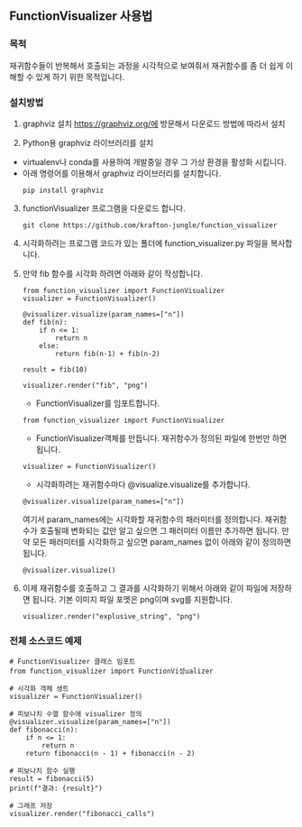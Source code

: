 ## FunctionVisualizer 사용법

### 목적
재귀함수들이 반복해서 호출되는 과정을 시각적으로 보여줘서 재귀함수를 좀 더 쉽게 이해할 수 있게 하기 위한 목적입니다.

### 설치방법
1. graphviz 설치
https://graphviz.org/에 방문해서 다운로드 방법에 따라서 설치

2. Python용 graphviz 라이브러리를 설치
* virtualenv나 conda를 사용하여 개발중일 경우 그 가상 환경을 활성화 시킵니다. 
* 아래 명령어를 이용해서 graphviz 라이브러리를 설치합니다.
    ```
    pip install graphviz
    ```

3. functionVisualizer 프로그램을 다운로드 합니다. 
    ```
    git clone https://github.com/krafton-jungle/function_visualizer
    ```

4. 시각화하려는 프로그램 코드가 있는 폴더에 function_visualizer.py 파일을 복사합니다.

5. 만약 fib 함수를 시각화 하려면 아래와 같이 작성합니다. 
    ```
    from function_visualizer import FunctionVisualizer    
    visualizer = FunctionVisualizer()

    @visualizer.visualize(param_names=["n"])
    def fib(n):
        if n <= 1:
            return n
        else:
            return fib(n-1) + fib(n-2)
    
    result = fib(10)

    visualizer.render("fib", "png")
    ```
    * FunctionVisualizer를 임포트합니다.
    ```
    from function_visualizer import FunctionVisualizer 
    ```
    * FunctionVisualizer객체를 만듭니다. 재귀함수가 정의된 파일에 한번만 하면 됩니다.  
    ```
    visualizer = FunctionVisualizer()
    ```
    * 시각화하려는 재귀함수마다 @visualize.visualize를 추가합니다. 
    ```
    @visualizer.visualize(param_names=["n"])
    ```
    여기서 param_names에는 시각화할 재귀함수의 패러미터를 정의합니다. 재귀함수가 호출될때 변화되는 값만 알고 싶으면 그 패러미터 이름만 추가하면 됩니다. 만약 모든 패러미터를 시각화하고 싶으면 param_names 없이 아래와 같이 정의하면 됩니다.
    ```
    @visualizer.visualize()
    ```
6. 이제 재귀함수를 호출하고 그 결과를 시각화하기 위해서 아래와 같이 파일에 저장하면 됩니다. 기본 이미지 파일 포멧은 png이며 svg를 지원합니다. 
    ```
    visualizer.render("explusive_string", "png")
    ```

### 전체 소스코드 예제
```
# FunctionVisualizer 클래스 임포트
from function_visualizer import FunctionVi성ualizer

# 시각화 객체 생트
visualizer = FunctionVisualizer()

# 피보나치 수열 함수에 visualizer 정의
@visualizer.visualize(param_names=["n"])
def fibonacci(n):
    if n <= 1:
        return n
    return fibonacci(n - 1) + fibonacci(n - 2)

# 피보나치 함수 실행
result = fibonacci(5)
print(f"결과: {result}")

# 그래프 저장
visualizer.render("fibonacci_calls")
```